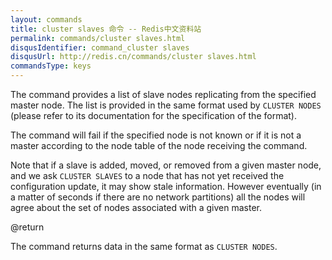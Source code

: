 ```yaml
---
layout: commands
title: cluster slaves 命令 -- Redis中文资料站
permalink: commands/cluster slaves.html
disqusIdentifier: command_cluster slaves
disqusUrl: http://redis.cn/commands/cluster slaves.html
commandsType: keys
---
```


The command provides a list of slave nodes replicating from the specified
master node. The list is provided in the same format used by `CLUSTER NODES` (please refer to its documentation for the specification of the format).

The command will fail if the specified node is not known or if it is not
a master according to the node table of the node receiving the command.

Note that if a slave is added, moved, or removed from a given master node,
and we ask `CLUSTER SLAVES` to a node that has not yet received the
configuration update, it may show stale information. However eventually
(in a matter of seconds if there are no network partitions) all the nodes
will agree about the set of nodes associated with a given master.

@return

The command returns data in the same format as `CLUSTER NODES`.
